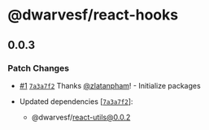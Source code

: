 # @dwarvesf/react-hooks

## 0.0.3
### Patch Changes



- [#1](https://github.com/dwarvesf/react-sdk/pull/1) [`7a3a7f2`](https://github.com/dwarvesf/react-sdk/commit/7a3a7f2ae016015a725d7e9b9d2bb1d9012c1941) Thanks [@zlatanpham](https://github.com/zlatanpham)! - Initialize packages

- Updated dependencies [[`7a3a7f2`](https://github.com/dwarvesf/react-sdk/commit/7a3a7f2ae016015a725d7e9b9d2bb1d9012c1941)]:
  - @dwarvesf/react-utils@0.0.2
